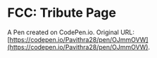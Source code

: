 # FCC: Tribute Page 

A Pen created on CodePen.io. Original URL: [https://codepen.io/Pavithra28/pen/OJmmOVW](https://codepen.io/Pavithra28/pen/OJmmOVW).


